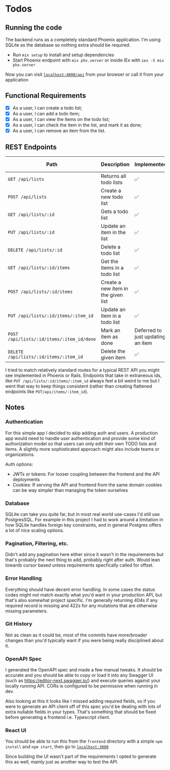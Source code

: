 # Todos

## Running the code

The backend runs as a completely standard Phoenix application. I'm using SQLite as the database so nothing extra should be required.

- Run `mix setup` to install and setup dependencies
- Start Phoenix endpoint with `mix phx.server` or inside IEx with `iex -S mix phx.server`

Now you can visit [`localhost:4000/api`](http://localhost:4000/api) from your browser or call it from your application

## Functional Requirements

- [x] As a user, I can create a todo list;
- [x] As a user, I can add a todo item;
- [x] As a user, I can view the items on the todo list;
- [x] As a user, I can check the item in the list, and mark it as done;
- [x] As a user, I can remove an item from the list.

## REST Endpoints

| Path                                      | Description                         | Implemented?                      | (Strictly) Required? |
| ----------------------------------------- | ----------------------------------- | --------------------------------- | -------------------- |
| `GET /api/lists`                          | Returns all todo lists              | ✅                                |                      |
| `POST /api/lists`                         | Create a new todo list              | ✅                                | ✅                   |
| `GET /api/lists/:id`                      | Gets a todo list                    | ✅                                |                      |
| `PUT /api/lists/:id`                      | Update an item in the list          | ✅                                |                      |
| `DELETE /api/lists/:id`                   | Delete a todo list                  | ✅                                |                      |
| `GET /api/lists/:id/items`                | Get the items in a todo list        | ✅                                | ✅                   |
| `POST /api/lists/:id/items`               | Create a new item in the given list | ✅                                | ✅                   |
| `PUT /api/lists/:id/items/:item_id`       | Update an item in a todo list       | ✅                                |                      |
| `POST /api/lists/:id/items/:item_id/done` | Mark an item as done                | Deferred to just updating an item | ✅                   |
| `DELETE /api/lists/:id/items/:item_id`    | Delete the given item               | ✅                                | ✅                   |

I tried to match relatively standard routes for a typical REST API you might see implemented in Phoenix or Rails. Endpoints that take in extraneous ids,
like `PUT /api/lists/:id/items/:item_id` always feel a bit weird to me but I went that way to keep things consistent (rather than creating flattened endpoints like `PUT/api/items/:item_id`).

## Notes

### Authentication

For this simple app I decided to skip adding auth and users.
A production app would need to handle user authentication and provide some kind of authorization model so that users
can only edit their own TODO lists and items. A slightly more sophisticated approach might also include teams or organizations.

Auth options:

- JWTs or tokens: For looser coupling between the frontend and the API deployments
- Cookies: If serving the API and frontend from the same domain cookies can be way simpler than managing the token ourselves

### Database

SQLite can take you quite far, but in most real world use-cases I'd still use PostgresSQL. For example in this project I had to work around a limitation in how SQLite handles foreign key constraints, and in general Postgres offers a lot of nice scaling options.

### Pagination, Filtering, etc.

Didn't add any pagination here either since it wasn't in the requirements but that's probably the next thing to add, probably right after auth. Would lean towards cursor based unless requirements specfically called for offset.

### Error Handling

Everything should have decent error handling. In some cases the status codes might not match exactly what you'd want in your production API, but that's also somewhat project specific. I'm generally returning 404s if any required record is missing and 422s for any mutations that are otherwise missing parameters.

### Git History

Not as clean as it could be, most of the commits have more/broader changes than you'd typically want if you were being really disciplined about it.

### OpenAPI Spec

I generated the OpenAPI spec and made a few manual tweaks. It should be accurate and you should be able to copy or load it into any Swagger UI (such as https://editor-next.swagger.io/) and execute queries against your locally running API. CORs is configured to be permissive when running in dev.

Also looking at this it looks like I missed adding required fields, so if you were to generate an API client off of this spec you'd be dealing with lots of extra nullable fields in your types. That's something that should be fixed before generating a frontend i.e. Typescript client.

### React UI

You should be able to run this from the `frontend` directory with a simple `npm install` and `npm start`, then go to [`localhost:3000`](http://localhost:3000)

Since building the UI wasn't part of the requirements I opted to generate this as well,
mainly just as another way to test the API.
